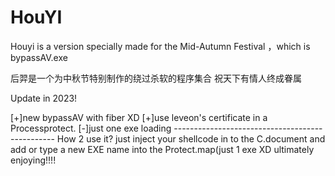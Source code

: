 # HouYI 
<p>Houyi is a version specially made for the Mid-Autumn Festival ，which is bypassAV.exe </p>
                           后羿是一个为中秋节特别制作的绕过杀软的程序集合
                                       <p1>祝天下有情人终成眷属</p1>


<p>Update in 2023!</p>
[+]new bypassAV with fiber XD
[+]use leveon's certificate in a Processprotect.
[-]just one exe loading 
------------------------------------------------
How 2 use it?
just inject your shellcode in to the C.document
and add or type a new EXE name into the Protect.map(just 1 exe XD
ultimately enjoying!!!!
                                           
